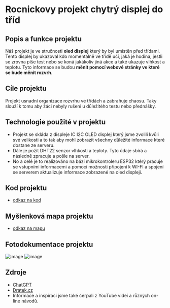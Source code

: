 # Rocnickovy projekt chytrý displej do tříd

## Popis a funkce projektu
Náš projekt je ve stručnosti **oled displej** který by byl umístěn před třídami. Tento displej by ukazoval kdo momentálně ve třídě učí, jaká je hodina, jestli se zrovna píše test nebo se koná jakákoliv jiná akce a také ukazuje vlhkost a teplotu. Tyto informace se budou **měnit pomocí webové stránky ve které se bude měnit rozvrh**.

## Cíle projektu
Projekt usnadní organizace rozvrhu ve třídách a zabraňuje chaosu. Taky slouží k tomu aby žáci nebyly rušeni u důležitého testu nebo přednášky.

## Technologie použité v projektu 
 - Projekt se skláda z displeje IC I2C OLED displej který jsme zvolili kvůli své velikosti a to tak aby mohl zobrazit všechny důležité informace které dostane ze serveru.
 - Dále je požit DHT22 senzor vlhkosti a teploty. Tyto údaje sbírá a následně zpracuje a pošle na server.
 - No a celé je to realizováno na bázi mikrokontroleru ESP32 ktérý pracuje se vstupními informacemi a pomocí možnosti připojení k WI-FI a spojení se serverem aktualizuje informace zobrazené na oled displeji.

## Kod projektu 
- [odkaz na kod](https://github.com/tejdis/Ro-n-kov-projekt-Buchta-Bod-r-/files/15286696/kod_rocnikovyProjekt.txt)

## Myšlenková mapa projektu
- [odkaz na mapu](https://coggle.it/diagram/ZhYxdkyPtrFOtp73/t/%C5%A1koln%C3%AD-info-displej-do-t%C5%99%C3%ADd/49d55cb177ad203f6c6adf9fdd57f5cd9e96b59f15670b15d22ea9015311e86d)

## Fotodokumentace projektu 
![image](https://github.com/tejdis/Ro-n-kov-projekt-Buchta-Bod-r-/assets/167974463/028dd2a5-6b17-432c-ad90-524cbe6f6994)
![image](https://github.com/tejdis/Ro-n-kov-projekt-Buchta-Bod-r-/assets/167974463/c8ff4b43-0f34-450a-a287-57df68c956d5)

## Zdroje
- [ChatGPT](https://www.google.com/url?sa=t&rct=j&q=&esrc=s&source=web&cd=&cad=rja&uact=8&ved=2ahUKEwjo77rUtYiGAxUQ7wIHHSgrN00QFnoECAYQAQ&url=https%3A%2F%2Fchat.openai.com%2F&usg=AOvVaw139HWUX4D802zbDuJCdFg9&opi=89978449)
- [Dratek.cz](https://www.googleadservices.com/pagead/aclk?sa=L&ai=DChcSEwjW18nttYiGAxV9REECHYL9BvUYABADGgJ3cw&ae=2&gclid=CjwKCAjw0YGyBhByEiwAQmBEWpIzCoz6tDwKvLTWRvyTo1PSzzJDEnRrI9GkYLJCPlnIjxbB04C-bRoC2A4QAvD_BwE&ohost=www.google.com&cid=CAESVeD2HAAkjNmuOBGM72zIXyfo2-R8mO7K3DOdP9j2f7PST6wr8uaHpvDIQ3I2deZvLj5lFWQnfP7DsGzZcJ9gusBwEkPCx2O3XET_4UgbhAqFAzFPNmE&sig=AOD64_0T7KZvoc0seS55GHRkzubwIBSbQA&q&adurl&ved=2ahUKEwipncTttYiGAxV7xAIHHXtIDOEQ0Qx6BAgGEAE)
- Informace a inspiraci jsme také čerpali z YouTube videí a různých on-line návodů.
